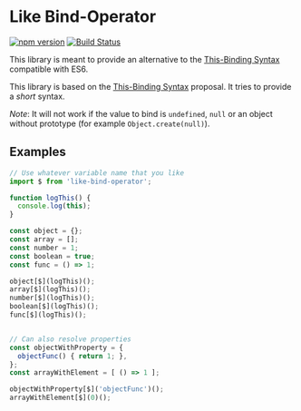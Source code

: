 # Like Bind-Operator

[![npm version](https://badge.fury.io/js/like-bind-operator.svg)](https://badge.fury.io/js/like-bind-operator) [![Build Status](https://travis-ci.org/Volune/like-bind-operator.svg?branch=master)](https://travis-ci.org/Volune/like-bind-operator)

This library is meant to provide an alternative to the [This-Binding Syntax](https://github.com/tc39/proposal-bind-operator) compatible with ES6.

This library is based on the [This-Binding Syntax](https://github.com/tc39/proposal-bind-operator) proposal. It tries to provide a _short_ syntax.

*Note*: It will not work if the value to bind is `undefined`, `null` or an object without prototype (for example `Object.create(null)`).

## Examples

```javascript
// Use whatever variable name that you like
import $ from 'like-bind-operator';

function logThis() {
  console.log(this);
}

const object = {};
const array = [];
const number = 1;
const boolean = true;
const func = () => 1;

object[$](logThis)();
array[$](logThis)();
number[$](logThis)();
boolean[$](logThis)();
func[$](logThis)();


// Can also resolve properties
const objectWithProperty = {
  objectFunc() { return 1; },
};
const arrayWithElement = [ () => 1 ];

objectWithProperty[$]('objectFunc')();
arrayWithElement[$](0)();
```
